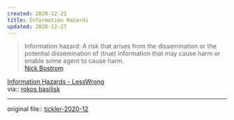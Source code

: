 ```yaml
---
created: 2020-12-21
title: Information Hazards
updated: 2020-12-27
---
```

   
>Information hazard: A risk that arises from the dissemination or the potential dissemination of (true) information that may cause harm or enable some agent to cause harm.   
>[Nick Bostrom](/not_created.md)   
   
[Information Hazards - LessWrong](https://www.lesswrong.com/tag/information-hazards)   
via:: [rokos basilisk](/not_created.md)   
   
   
---   
original file:: [tickler-2020-12](/not_created.md)
